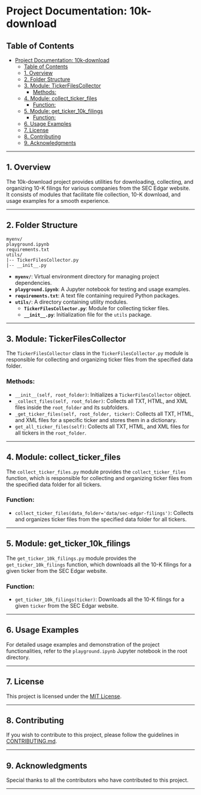 # Project Documentation: 10k-download

## Table of Contents

- [Project Documentation: 10k-download](#project-documentation-10k-download)
  - [Table of Contents](#table-of-contents)
  - [1. Overview ](#1-overview-)
  - [2. Folder Structure ](#2-folder-structure-)
  - [3. Module: TickerFilesCollector ](#3-module-tickerfilescollector-)
    - [Methods:](#methods)
  - [4. Module: collect\_ticker\_files ](#4-module-collect_ticker_files-)
    - [Function:](#function)
  - [5. Module: get\_ticker\_10k\_filings ](#5-module-get_ticker_10k_filings-)
    - [Function:](#function-1)
  - [6. Usage Examples ](#6-usage-examples-)
  - [7. License ](#7-license-)
  - [8. Contributing ](#8-contributing-)
  - [9. Acknowledgments ](#9-acknowledgments-)

---

## 1. Overview <a name="overview"></a>

The 10k-download project provides utilities for downloading, collecting, and organizing 10-K filings for various companies from the SEC Edgar website. It consists of modules that facilitate file collection, 10-K download, and usage examples for a smooth experience.

---

## 2. Folder Structure <a name="folder-structure"></a>

```
myenv/
playground.ipynb
requirements.txt
utils/
|-- TickerFilesCollector.py
|-- __init__.py
```

- **`myenv/`**: Virtual environment directory for managing project dependencies.
- **`playground.ipynb`**: A Jupyter notebook for testing and usage examples.
- **`requirements.txt`**: A text file containing required Python packages.
- **`utils/`**: A directory containing utility modules.
  - **`TickerFilesCollector.py`**: Module for collecting ticker files.
  - **`__init__.py`**: Initialization file for the `utils` package.

---

## 3. Module: TickerFilesCollector <a name="module-tickerfilescollector"></a>

The `TickerFilesCollector` class in the `TickerFilesCollector.py` module is responsible for collecting and organizing ticker files from the specified data folder.

### Methods:

- `__init__(self, root_folder)`: Initializes a `TickerFilesCollector` object.
- `_collect_files(self, root_folder)`: Collects all TXT, HTML, and XML files inside the `root_folder` and its subfolders.
- `_get_ticker_files(self, root_folder, ticker)`: Collects all TXT, HTML, and XML files for a specific ticker and stores them in a dictionary.
- `get_all_ticker_files(self)`: Collects all TXT, HTML, and XML files for all tickers in the `root_folder`.

---

## 4. Module: collect_ticker_files <a name="module-collect_ticker_files"></a>

The `collect_ticker_files.py` module provides the `collect_ticker_files` function, which is responsible for collecting and organizing ticker files from the specified data folder for all tickers.

### Function:

- `collect_ticker_files(data_folder='data/sec-edgar-filings')`: Collects and organizes ticker files from the specified data folder for all tickers.

---

## 5. Module: get_ticker_10k_filings <a name="module-get_ticker_10k_filings"></a>

The `get_ticker_10k_filings.py` module provides the `get_ticker_10k_filings` function, which downloads all the 10-K filings for a given ticker from the SEC Edgar website.

### Function:

- `get_ticker_10k_filings(ticker)`: Downloads all the 10-K filings for a given `ticker` from the SEC Edgar website.

---

## 6. Usage Examples <a name="usage-examples"></a>

For detailed usage examples and demonstration of the project functionalities, refer to the `playground.ipynb` Jupyter notebook in the root directory.

---

## 7. License <a name="license"></a>

This project is licensed under the [MIT License](LICENSE).

---

## 8. Contributing <a name="contributing"></a>

If you wish to contribute to this project, please follow the guidelines in [CONTRIBUTING.md](CONTRIBUTING.md).

---

## 9. Acknowledgments <a name="acknowledgments"></a>

Special thanks to all the contributors who have contributed to this project.

---